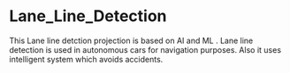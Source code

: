 # Lane_Line_Detection
This Lane line detction projection is based on AI and ML . Lane line detection is used in autonomous cars for navigation purposes. Also it uses intelligent system which avoids accidents. 
